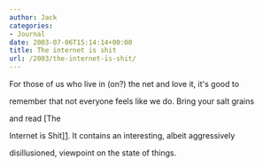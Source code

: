 ```yaml
---
author: Jack
categories:
- Journal
date: 2003-07-06T15:14:14+00:00
title: The internet is shit
url: /2003/the-internet-is-shit/
---
```


For those of us who live in (on?) the net and love it, it's good to
  

  
remember that not everyone feels like we do. Bring your salt grains
  

  
and read [The
  

  
Internet is Shit][1]. It contains an interesting, albeit aggressively
  

  
disillusioned, viewpoint on the state of things.

 [1]: http://www.internetisshit.org/index.html